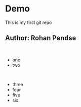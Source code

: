 # Demo
This is my first git repo

## Author: Rohan Pendse
<br>

* one
* two

<br>

* three
* four
* five 
* six 
 
